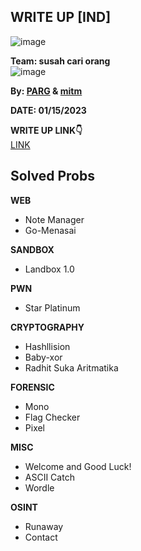 ## WRITE UP [IND]  

![image](https://user-images.githubusercontent.com/92077284/214337685-e5d7297d-2a55-4885-a9c7-8762994c5243.png)  

**Team: susah cari orang**  
![image](https://user-images.githubusercontent.com/92077284/214340872-9516948a-dfec-4d48-9156-b47e82a75766.png)

**By: [PARG](https://github.com/PlasmaRing) & [mitm](https://github.com/onixldlc)**  

**DATE: 01/15/2023**  

**WRITE UP LINK👇**  
[LINK]()

## Solved Probs


**WEB**
- Note Manager
- Go-Menasai  

**SANDBOX**
- Landbox 1.0  

**PWN**
- Star Platinum  

**CRYPTOGRAPHY**
- Hashllision	
- Baby-xor	
- Radhit Suka Aritmatika	 

**FORENSIC**
- Mono	
- Flag Checker	
- Pixel	 

**MISC**
- Welcome and Good Luck!	
- ASCII Catch	
- Wordle  

**OSINT**
- Runaway	
- Contact	


